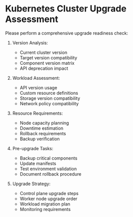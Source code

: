 # Kubernetes Cluster Upgrade Assessment

Please perform a comprehensive upgrade readiness check:

1. Version Analysis:
   - Current cluster version
   - Target version compatibility
   - Component version matrix
   - API deprecation impact

2. Workload Assessment:
   - API version usage
   - Custom resource definitions
   - Storage version compatibility
   - Network policy compatibility

3. Resource Requirements:
   - Node capacity planning
   - Downtime estimation
   - Rollback requirements
   - Backup verification

4. Pre-upgrade Tasks:
   - Backup critical components
   - Update manifests
   - Test environment validation
   - Document rollback procedure

5. Upgrade Strategy:
   - Control plane upgrade steps
   - Worker node upgrade order
   - Workload migration plan
   - Monitoring requirements 
